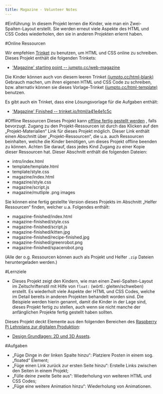 ```yaml
---
title: Magazine - Volunteer Notes
---
```


#Einführung:
In diesem Projekt lernen die Kinder, wie man ein Zwei-Spalten-Layout erstellt. Sie werden erneut viele Aspekte des HTML und CSS Codes wiederholen, den sie in anderen Projekten erlernt haben. 

#Online Ressourcen

Wir empfehlen [Trinket](https://trinket.io/) zu benutzen, um HTML und CSS online zu schreiben. Dieses Projekt enthält die folgenden Trinkets:

+ ['Magazine' starting point  -- jumpto.cc/web-magazine](http://jumpto.cc/web-magazine)

Die Kinder können auch von diesem leeren Trinket [(jumpto.cc/html-blank)](http://jumpto.cc/html-blank) Gebrauch machen, um ihren eigenen HTML und CSS Code zu schreiben, bzw. alternativ können sie dieses Vorlage-Trinket [(jumpto.cc/html-template)](http://jumpto.cc/html-template) benutzen.

Es gibt auch ein Trinket, dass eine Lösungsvorlage für die Aufgaben enthält:

+ ['Magazine' Finished -- trinket.io/html/a41e4e1c5c](https://trinket.io/html/a41e4e1c5c)

#Offline Ressourcen
Dieses Projekt kann [offline fertig gestellt werden](https://www.codeclubprojects.org/en-GB/resources/webdev-working-offline/) , falls bevorzugt. Zugang zu den Projekt-Ressourcen ist durch das Klicken auf den „Projekt-Materialien“ Link für dieses Projekt möglich. Dieser Link enthält einen Abschnitt über „Projekt-Ressourcen“, die u.a. auch Ressourcen beinhalten, welche die Kinder benötigen, um dieses Projekt offline beenden zu können. Achten Sie darauf, dass jedes Kind Zugang zu einer Kopie dieser Ressourcen hat. Dieser Abschnitt enthält die folgenden Dateien:

+ intro/index.html
+ template/template.html
+ template/style.css
+ magazine/index.html
+ magazine/style.css
+ magazine/script.js
+ magazine/mutliple .png images

Sie können eine fertig gestellte Version dieses Projekts im Abschnitt „Helfer Ressourcen“ finden, welcher u.a. Folgendes enthält:

+ magazine-finished/index.html
+ magazine-finished/style.css
+ magazine-finished/script.js
+ magazine-finished/kitten.jpg
+ magazine-finished/recipe-finished.jpg
+ magazine-finished/greenrobot.png
+ magazine-finished/spacerobot.png

(Alle der o.g. Ressourcen können auch als Projekt und Helfer `.zip` Dateien heruntergeladen werden.)

#Lernziele
+ Dieses Projekt zeigt den Kindern, wie man einen Zwei-Spalten-Layout im Zeitschriftenstil mit Hilfe von `float:` (wörtl.: gleiten/schweben) erstellt. Es wiederholt viele Aspekte der HTML und CSS Codes, welche im Detail bereits in anderen Projekten behandelt worden sind. Die Beispiele werden hierin genannt, damit die Kinder in der Lage sind, dieses Projekt fertig zu stellen, auch wenn sie nicht manche der anfänglichen Projekte fertig gestellt haben sollten. 

Dieses Projekt deckt Elemente aus den folgenden Bereichen des [Raspberry Pi Lehrplans zur digitalen Produktion](http://rpf.io/curriculum):

+ [Design Grundlagen: 2D und 3D Assets](https://www.raspberrypi.org/curriculum/design/creator).

#Aufgaben
+ „Füge Dinge in der linken Spalte hinzu“: Platziere Posten in einem sog. „floated“ Element;
+ „Füge einen Link zurück zur ersten Seite hinzu“: Erstelle Links zwischen den Seiten in einem Projekt;
+ „Fülle deine zweite Seite aus“: Wiederholung von weiteren HTML und CSS Codes;
+ „Füge eine weitere Animation hinzu“: Wiederholung von Animationen.
